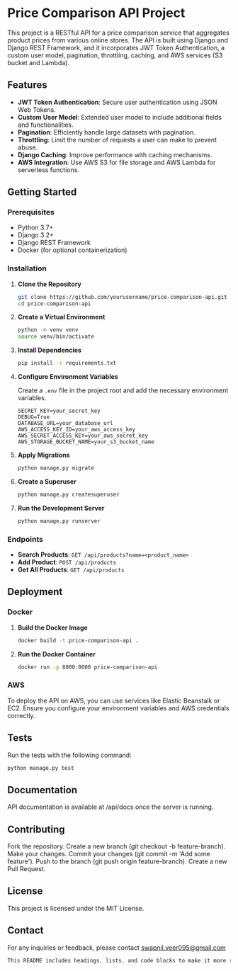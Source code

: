 # Price Comparison API Project

This project is a RESTful API for a price comparison service that aggregates product prices from various online stores. The API is built using Django and Django REST Framework, and it incorporates JWT Token Authentication, a custom user model, pagination, throttling, caching, and AWS services (S3 bucket and Lambda).

## Features

- **JWT Token Authentication**: Secure user authentication using JSON Web Tokens.
- **Custom User Model**: Extended user model to include additional fields and functionalities.
- **Pagination**: Efficiently handle large datasets with pagination.
- **Throttling**: Limit the number of requests a user can make to prevent abuse.
- **Django Caching**: Improve performance with caching mechanisms.
- **AWS Integration**: Use AWS S3 for file storage and AWS Lambda for serverless functions.

## Getting Started

### Prerequisites

- Python 3.7+
- Django 3.2+
- Django REST Framework
- Docker (for optional containerization)

### Installation

1. **Clone the Repository**

    ```bash
    git clone https://github.com/yourusername/price-comparison-api.git
    cd price-comparison-api
    ```

2. **Create a Virtual Environment**

    ```bash
    python -m venv venv
    source venv/bin/activate
    ```

3. **Install Dependencies**

    ```bash
    pip install -r requirements.txt
    ```

4. **Configure Environment Variables**

    Create a `.env` file in the project root and add the necessary environment variables.

    ```env
    SECRET_KEY=your_secret_key
    DEBUG=True
    DATABASE_URL=your_database_url
    AWS_ACCESS_KEY_ID=your_aws_access_key
    AWS_SECRET_ACCESS_KEY=your_aws_secret_key
    AWS_STORAGE_BUCKET_NAME=your_s3_bucket_name
    ```

5. **Apply Migrations**

    ```bash
    python manage.py migrate
    ```

6. **Create a Superuser**

    ```bash
    python manage.py createsuperuser
    ```

7. **Run the Development Server**

    ```bash
    python manage.py runserver
    ```

### Endpoints

- **Search Products**: `GET /api/products?name=<product_name>`
- **Add Product**: `POST /api/products`
- **Get All Products**: `GET /api/products`


## Deployment

### Docker

1. **Build the Docker Image**

    ```bash
    docker build -t price-comparison-api .
    ```

2. **Run the Docker Container**

    ```bash
    docker run -p 8000:8000 price-comparison-api
    ```

### AWS

To deploy the API on AWS, you can use services like Elastic Beanstalk or EC2. Ensure you configure your environment variables and AWS credentials correctly.

## Tests

Run the tests with the following command:

```bash
python manage.py test
```

## Documentation

API documentation is available at /api/docs once the server is running.

## Contributing
Fork the repository.
Create a new branch (git checkout -b feature-branch).
Make your changes.
Commit your changes (git commit -m 'Add some feature').
Push to the branch (git push origin feature-branch).
Create a new Pull Request.

## License
This project is licensed under the MIT License.

## Contact
For any inquiries or feedback, please contact swapnil.veer095@gmail.com

```css
This README includes headings, lists, and code blocks to make it more readable and organized
```

